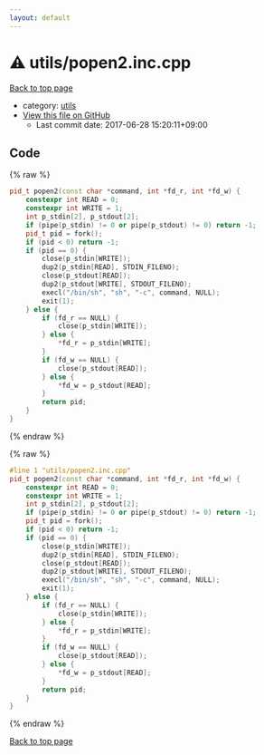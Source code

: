 ```yaml
---
layout: default
---
```


<!-- mathjax config similar to math.stackexchange -->
<script type="text/javascript" async
  src="https://cdnjs.cloudflare.com/ajax/libs/mathjax/2.7.5/MathJax.js?config=TeX-MML-AM_CHTML">
</script>
<script type="text/x-mathjax-config">
  MathJax.Hub.Config({
    TeX: { equationNumbers: { autoNumber: "AMS" }},
    tex2jax: {
      inlineMath: [ ['$','$'] ],
      processEscapes: true
    },
    "HTML-CSS": { matchFontHeight: false },
    displayAlign: "left",
    displayIndent: "2em"
  });
</script>

<script type="text/javascript" src="https://cdnjs.cloudflare.com/ajax/libs/jquery/3.4.1/jquery.min.js"></script>
<script src="https://cdn.jsdelivr.net/npm/jquery-balloon-js@1.1.2/jquery.balloon.min.js" integrity="sha256-ZEYs9VrgAeNuPvs15E39OsyOJaIkXEEt10fzxJ20+2I=" crossorigin="anonymous"></script>
<script type="text/javascript" src="../../assets/js/copy-button.js"></script>
<link rel="stylesheet" href="../../assets/css/copy-button.css" />


# :warning: utils/popen2.inc.cpp

<a href="../../index.html">Back to top page</a>

* category: <a href="../../index.html#2b3583e6e17721c54496bd04e57a0c15">utils</a>
* <a href="{{ site.github.repository_url }}/blob/master/utils/popen2.inc.cpp">View this file on GitHub</a>
    - Last commit date: 2017-06-28 15:20:11+09:00




## Code

<a id="unbundled"></a>
{% raw %}
```cpp
pid_t popen2(const char *command, int *fd_r, int *fd_w) {
    constexpr int READ = 0;
    constexpr int WRITE = 1;
    int p_stdin[2], p_stdout[2];
    if (pipe(p_stdin) != 0 or pipe(p_stdout) != 0) return -1;
    pid_t pid = fork();
    if (pid < 0) return -1;
    if (pid == 0) {
        close(p_stdin[WRITE]);
        dup2(p_stdin[READ], STDIN_FILENO);
        close(p_stdout[READ]);
        dup2(p_stdout[WRITE], STDOUT_FILENO);
        execl("/bin/sh", "sh", "-c", command, NULL);
        exit(1);
    } else {
        if (fd_r == NULL) {
            close(p_stdin[WRITE]);
        } else {
            *fd_r = p_stdin[WRITE];
        }
        if (fd_w == NULL) {
            close(p_stdout[READ]);
        } else {
            *fd_w = p_stdout[READ];
        }
        return pid;
    }
}

```
{% endraw %}

<a id="bundled"></a>
{% raw %}
```cpp
#line 1 "utils/popen2.inc.cpp"
pid_t popen2(const char *command, int *fd_r, int *fd_w) {
    constexpr int READ = 0;
    constexpr int WRITE = 1;
    int p_stdin[2], p_stdout[2];
    if (pipe(p_stdin) != 0 or pipe(p_stdout) != 0) return -1;
    pid_t pid = fork();
    if (pid < 0) return -1;
    if (pid == 0) {
        close(p_stdin[WRITE]);
        dup2(p_stdin[READ], STDIN_FILENO);
        close(p_stdout[READ]);
        dup2(p_stdout[WRITE], STDOUT_FILENO);
        execl("/bin/sh", "sh", "-c", command, NULL);
        exit(1);
    } else {
        if (fd_r == NULL) {
            close(p_stdin[WRITE]);
        } else {
            *fd_r = p_stdin[WRITE];
        }
        if (fd_w == NULL) {
            close(p_stdout[READ]);
        } else {
            *fd_w = p_stdout[READ];
        }
        return pid;
    }
}

```
{% endraw %}

<a href="../../index.html">Back to top page</a>


